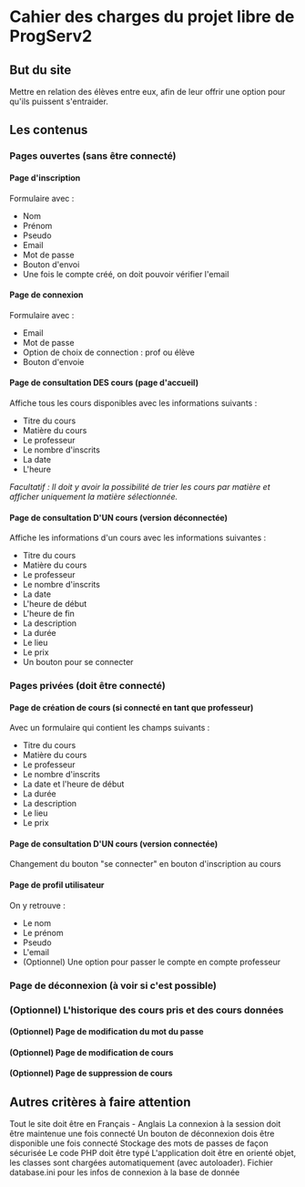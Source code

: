 # Cahier des charges du projet libre de ProgServ2

## But du site

Mettre en relation des élèves entre eux, afin de leur offrir une option pour qu'ils puissent s'entraider.

## Les contenus

### Pages ouvertes (sans être connecté)

#### Page d'inscription

Formulaire avec :

- Nom
- Prénom
- Pseudo
- Email
- Mot de passe
- Bouton d'envoi
- Une fois le compte créé, on doit pouvoir vérifier l'email

#### Page de connexion

Formulaire avec :

- Email
- Mot de passe
- Option de choix de connection : prof ou élève
- Bouton d'envoie

#### Page de consultation DES cours (page d'accueil)

Affiche tous les cours disponibles avec les informations suivants :

- Titre du cours
- Matière du cours
- Le professeur
- Le nombre d'inscrits
- La date
- L'heure

_Facultatif : Il doit y avoir la possibilité de trier les cours par matière et afficher uniquement la matière sélectionnée._

#### Page de consultation D'UN cours (version déconnectée)

Affiche les informations d'un cours avec les informations suivantes :

- Titre du cours
- Matière du cours
- Le professeur
- Le nombre d'inscrits
- La date
- L'heure de début
- L'heure de fin
- La description
- La durée
- Le lieu
- Le prix
- Un bouton pour se connecter

### Pages privées (doit être connecté)

#### Page de création de cours (si connecté en tant que professeur)

Avec un formulaire qui contient les champs suivants :

- Titre du cours
- Matière du cours
- Le professeur
- Le nombre d'inscrits
- La date et l'heure de début
- La durée
- La description
- Le lieu
- Le prix

#### Page de consultation D'UN cours (version connectée)

Changement du bouton "se connecter" en bouton d'inscription au cours

#### Page de profil utilisateur

On y retrouve :

- Le nom
- Le prénom
- Pseudo
- L'email
- (Optionnel) Une option pour passer le compte en compte professeur

### Page de déconnexion (à voir si c'est possible)

### (Optionnel) L'historique des cours pris et des cours données

#### (Optionnel) Page de modification du mot du passe

#### (Optionnel) Page de modification de cours

#### (Optionnel) Page de suppression de cours



## Autres critères à faire attention

Tout le site doit être en Français - Anglais
La connexion à la session doit être maintenue une fois connecté
Un bouton de déconnexion dois être disponible une fois connecté
Stockage des mots de passes de façon sécurisée
Le code PHP doit être typé
L'application doit être en orienté objet, les classes sont chargées automatiquement (avec autoloader).
Fichier database.ini pour les infos de connexion à la base de donnée
